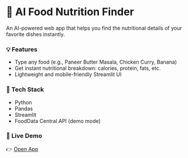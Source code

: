 # 🍱 AI Food Nutrition Finder

An AI-powered web app that helps you find the nutritional details of your favorite dishes instantly.

### 💡 Features
- Type any food (e.g., Paneer Butter Masala, Chicken Curry, Banana)
- Get instant nutritional breakdown: calories, protein, fats, etc.
- Lightweight and mobile-friendly Streamlit UI

### 🧰 Tech Stack
- Python
- Pandas
- Streamlit
- FoodData Central API (demo mode)

### 🚀 Live Demo
👉 [Open App](https://ai-food-cost-optimiser-rkmqrxomev8iaceax9fwmb.streamlit.app/)
